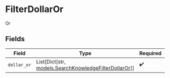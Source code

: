 # FilterDollarOr

Or


## Fields

| Field                                                                                               | Type                                                                                                | Required                                                                                            | Description                                                                                         |
| --------------------------------------------------------------------------------------------------- | --------------------------------------------------------------------------------------------------- | --------------------------------------------------------------------------------------------------- | --------------------------------------------------------------------------------------------------- |
| `dollar_or`                                                                                         | List[Dict[str, [models.SearchKnowledgeFilterDollarOr](../models/searchknowledgefilterdollaror.md)]] | :heavy_check_mark:                                                                                  | N/A                                                                                                 |